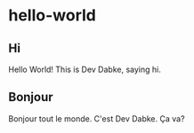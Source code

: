 # hello-world
## Hi
Hello World! This is Dev Dabke, saying hi.

## Bonjour
Bonjour tout le monde. C'est Dev Dabke. Ça va?
